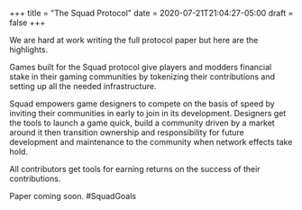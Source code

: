 +++
title = "The Squad Protocol"
date = 2020-07-21T21:04:27-05:00
draft = false
+++

We are hard at work writing the full protocol paper but here are the
highlights.

Games built for the Squad protocol give players and modders financial
stake in their gaming communities by tokenizing their contributions
and setting up all the needed infrastructure.

Squad empowers game designers to compete on the basis of speed by
inviting their communities in early to join in its development.
Designers get the tools to launch a game quick, build a community
driven by a market around it then transition ownership and
responsibility for future development and maintenance to the community
when network effects take hold.

All contributors get tools for earning returns on the success of their
contributions.

<!--more-->

Paper coming soon. #SquadGoals


